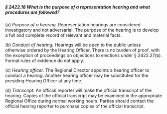 ##### § 2422.18 What is the purpose of a representation hearing and what procedures are followed? #####

(a) *Purpose of a hearing.* Representation hearings are considered investigatory and not adversarial. The purpose of the hearing is to develop a full and complete record of relevant and material facts.

(b) *Conduct of hearing.* Hearings will be open to the public unless otherwise ordered by the Hearing Officer. There is no burden of proof, with the exception of proceedings on objections to elections under § 2422.27(b). Formal rules of evidence do not apply.

(c) *Hearing officer.* The Regional Director appoints a hearing officer to conduct a hearing. Another hearing officer may be substituted for the presiding Hearing Officer at any time.

(d) *Transcript.* An official reporter will make the official transcript of the hearing. Copies of the official transcript may be examined in the appropriate Regional Office during normal working hours. Parties should contact the official hearing reporter to purchase copies of the official transcript.